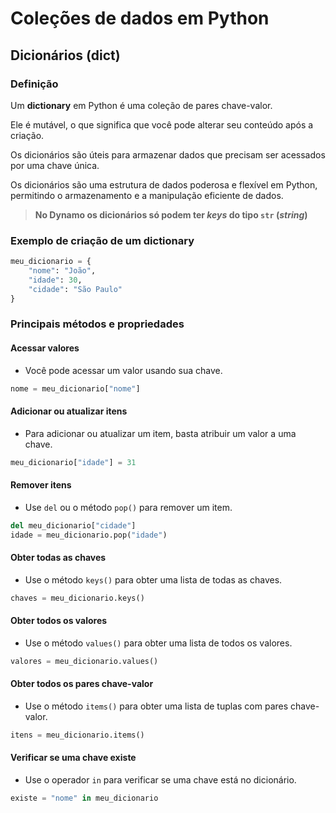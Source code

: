 # Coleções de dados em Python

## Dicionários (dict)

### Definição

Um **dictionary** em Python é uma coleção de pares chave-valor.

Ele é mutável, o que significa que você pode alterar seu conteúdo após a criação.

Os dicionários são úteis para armazenar dados que precisam ser acessados por uma chave única.

Os dicionários são uma estrutura de dados poderosa e flexível em Python, permitindo o armazenamento e a manipulação eficiente de dados.

> **No Dynamo os dicionários só podem ter _keys_ do tipo `str` (_string_)**

### Exemplo de criação de um dictionary

```python
meu_dicionario = {
    "nome": "João",
    "idade": 30,
    "cidade": "São Paulo"
}
```

### Principais métodos e propriedades

#### Acessar valores

* Você pode acessar um valor usando sua chave.

```python
nome = meu_dicionario["nome"]
```

#### Adicionar ou atualizar itens

* Para adicionar ou atualizar um item, basta atribuir um valor a uma chave.

```python
meu_dicionario["idade"] = 31
```

#### Remover itens

* Use `del` ou o método `pop()` para remover um item.

```python
del meu_dicionario["cidade"]
idade = meu_dicionario.pop("idade")
```

#### Obter todas as chaves

* Use o método `keys()` para obter uma lista de todas as chaves.

```python
chaves = meu_dicionario.keys()
```

#### Obter todos os valores

* Use o método `values()` para obter uma lista de todos os valores.

```python
valores = meu_dicionario.values()
```

#### Obter todos os pares chave-valor

* Use o método `items()` para obter uma lista de tuplas com pares chave-valor.

```python
itens = meu_dicionario.items()
```

#### Verificar se uma chave existe

* Use o operador `in` para verificar se uma chave está no dicionário.

```python
existe = "nome" in meu_dicionario
```
